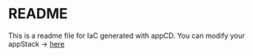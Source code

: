 # README
This is a readme file for IaC generated with appCD.
You can modify your appStack -> [here](http://cloud.stackgen.com/appstacks/d584375c-8a53-4a97-83b6-9d8367d6202d)
